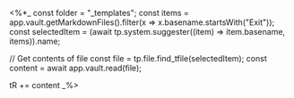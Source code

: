 
<%*_
const folder = "_templates";
const items = app.vault.getMarkdownFiles().filter(x => x.basename.startsWith("Exit"));
const selectedItem = (await tp.system.suggester((item) => item.basename, items)).name;

// Get contents of file
const file = tp.file.find_tfile(selectedItem);
const content = await app.vault.read(file);

tR += content
_%>